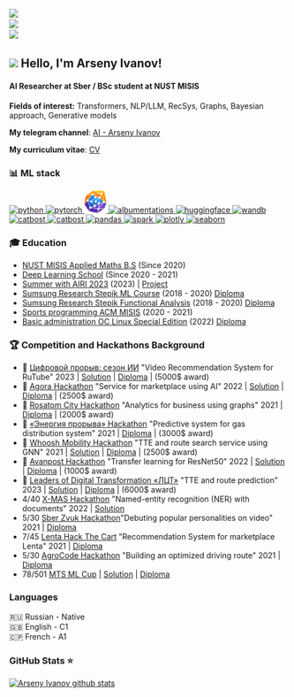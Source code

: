 ![](https://komarev.com/ghpvc/?username=arseny5&color=36b812)<br>
![](https://img.shields.io/github/followers/arseny5?style=social)<br>
![](https://img.shields.io/github/stars/arseny5?style=social)<br>

<h2 align="left">
    <img src="https://raw.githubusercontent.com/MartinHeinz/MartinHeinz/master/wave.gif" height="40px"> Hello, I'm Arseny Ivanov!
</h2>

#### AI Researcher at Sber / BSc student at NUST MISIS
**Fields of interest:** Transformers, NLP/LLM, RecSys, Graphs, Bayesian approach, Generative models

**My telegram channel**: [AI - Arseny Ivanov](https://t.me/ivarsivars)

**My curriculum vitae**: [CV](https://drive.google.com/file/d/117lfWmSmg5VSPKMNa8FjdUN-3KTXZJqq/view?usp=sharing)
</br>

### 📊 ML stack
<p align="left"> 
  <a href="https://www.python.org" target="_blank"> 
    <img src="https://upload.wikimedia.org/wikipedia/commons/thumb/c/c3/Python-logo-notext.svg/1869px-Python-logo-notext.svg.png" alt="python" width="40" height="40"/>
  </a>
  
  <a href="https://pytorch.org" target="_blank"> 
    <img src="https://pytorch.org/assets/images/pytorch-logo.png" alt="pytorch" width="45" height="45"/>
  </a>
  
   <a href="https://pytorch-geometric.readthedocs.io/en/latest/#" target="_blank"> 
    <img src="https://raw.githubusercontent.com/pyg-team/pyg_sphinx_theme/master/pyg_sphinx_theme/static/img/pyg_logo.png" alt="pytorch-geometric" width="40" height="40"/>
  </a>
  
  <a href="https://networkx.org" target="_blank"> 
    <img src="https://avatars.githubusercontent.com/u/388785?s=280&v=4" alt="albumentations" width="40" height="40"/>
  </a>

  <a href="https://huggingface.co" target="_blank"> 
    <img src="https://uptime-storage.s3.amazonaws.com/logos/d32f5c39b694f3e64d29fc2c9b988cdd.png" alt="huggingface" width="40" height="40"/>
  </a>
  
  <a href="https://wandb.ai/site" target="_blank"> 
    <img src="https://wandb.ai/logo.png" alt="wandb" width="40" height="40"/>
  </a>

  <a href="https://catboost.ai" target="_blank"> 
    <img src="https://upload.wikimedia.org/wikipedia/commons/c/cc/CatBoostLogo.png" alt="catbost" width="40" height="40"/>
  </a>

  <a href="https://optuna.readthedocs.io/en/stable/#" target="_blank"> 
    <img src="https://avatars.githubusercontent.com/u/57251745?s=280&v=4" alt="catbost" width="40" height="40"/>
  </a>
  
  <a href="https://pandas.pydata.org" target="_blank"> 
    <img src="https://encrypted-tbn0.gstatic.com/images?q=tbn:ANd9GcT01Ctpf3nRjz7b9l-om2h2llNA0jL4d_MVtXXXHVF5mWIn5nyMXLgzYscFGZdbhf_LN8M&usqp=CAU" alt="pandas" width="40" height="40"/>
  </a>
  
  <a href="https://spark.apache.org" target="_blank"> 
    <img src="https://cdn.icon-icons.com/icons2/2699/PNG/512/apache_spark_logo_icon_170560.png" alt="spark" width="40" height="40"/>
  </a>
  
  <a href="https://plotly.com" target="_blank"> 
    <img src="https://cdn.icon-icons.com/icons2/2699/PNG/512/plot_ly_logo_icon_168902.png" alt="plotly" width="40" height="40"/>
  </a>
  
  <a href="https://seaborn.pydata.org" target="_blank"> 
    <img src="https://seaborn.pydata.org/_images/logo-mark-lightbg.svg" alt="seaborn" width="40" height="40"/>
  </a>
</p>

### 🎓 Education
* [NUST MISIS Applied Maths B.S](https://en.misis.ru) (Since 2020)
* [Deep Learning School](https://dls.samcs.ru/) (Since 2020 - 2021)
* [Summer with AIRI 2023](https://airi.net/ru/summer-school-2023/) (2023) | [Project](https://github.com/Yessense/llm_planning)
* [Sumsung Research Stepik ML Course](https://stepik.org/course/50352) (2018 - 2020) [Diploma](https://stepik.org/cert/1243342)
* [Sumsung Research Stepik Functional Analysis](https://stepik.org/course/93462) (2018 - 2020) [Diploma](https://stepik.org/cert/2019591)
* [Sports programming ACM MISIS](https://vk.com/acmmisis) (2020 - 2021) 
* [Basic administration ОС Linux Special Edition](https://stepik.org/course/93462) (2022) [Diploma](https://drive.google.com/file/d/1io6xJUEp9u91yo7ykjjCdOXGp1rRcMRZ/view?usp=sharing)
  

### 🏆 Competition and Hackathons Background
* 🥇 [Цифровой прорыв: сезон ИИ](https://hacks-ai.ru/) "Video Recommendation System for RuTube" 2023 | [Solution](https://github.com/komtriangle/AI_Knowledge_Club_DP) | [Diploma](https://drive.google.com/file/d/1dhiFn2fJ8Kv2wYxHJgC7fEX8LPgae8aP/view?usp=sharing) | (5000$ award)
* 🥇 [Agora Hackathon](https://hackathon.agora.ru/) "Service for marketplace using AI" 2022 | [Solution](https://github.com/badbadnotgoood/agora-hack) | [Diploma](https://drive.google.com/file/d/1Qz2uGKlbbQx05G6mNyId5xrVyoWaoTpk/view?usp=sharing) | (2500$ award)
* 🥇 [Rosatom City Hackathon](https://atomhack.rosatom.city/) "Analytics for business using graphs" 2021 | [Diploma](https://drive.google.com/file/d/1rz5bHnmd1VzkhxjZcabYOchBM4E0NRHn/view?usp=sharing) | (2000$ award)
* 🥇 [«Энергия прорыва» Hackathon](https://codenrock.com/contests/hakaton-energyhack#/) "Predictive system for gas distribution system" 2021 | [Diploma](https://drive.google.com/file/d/10VNmJB1gYa_2uiXMxlbn24Ncl7HGZitz/view?usp=sharing) | (3000$ award)
* 🥇 [Whoosh Mobility Hackathon](https://whoosh-bike.ru/page26014231.html) "TTE and route search service using GNN" 2021 | [Solution](https://github.com/itatmisis/whoosh-bokom-na-kike) | [Diploma](https://drive.google.com/file/d/1kUJQy91_6KZb5hirNjSY7LWei9uHfwOc/view?usp=sharing) | (2500$ award)
* 🥈 [Avanpost Hackathon](https://rucode.net) "Transfer learning for ResNet50" 2022 | [Solution](https://github.com/itatmisis/Avanpost_MISIS_AI_LAB) | [Diploma](https://drive.google.com/file/d/1ICQzk56C44__CSfvTJcUgn6-4jmAXjeb/view?usp=sharing) | (1000$ award)
* 🥈 [Leaders of Digital Transformation «ЛЦТ»](https://rucode.net) "TTE and route prediction" 2023 | [Solution](https://github.com/Vloods/whoosh_LDT) | [Diploma](https://drive.google.com/file/d/1yDDoblMRaeRQhtsNO2x6Aszc4I0Qdbvl/view?usp=sharing) | (6000$ award)
* 4/40 [X-MAS Hackathon](https://xmas-hack.ru/) "Named-entity recognition (NER) with documents" 2022 | [Solution](https://github.com/komtriangle/xmas)
* 5/30 [Sber Zvuk Hackathon](https://codenrock.com/contests/sberzvuk-techdays)"Debuting popular personalities on video" 2021 | [Diploma](https://drive.google.com/file/d/1fiPX0enLfBXcz-BYGAQgrmq58EdVwrus/view?usp=sharing)
* 7/45 [Lenta Hack The Cart](https://hackthecart.ru/) "Recommendation System for marketplace Lenta" 2021 | [Diploma](https://drive.google.com/file/d/1xve3laWQt3f5xiE-Z81bhSrHvIpcOSKm/view?usp=sharing)
* 5/30 [AgroCode Hackathon](https://agro-code.ru/hack/) "Building an optimized driving route" 2021 | [Diploma](https://drive.google.com/file/d/12HgnziPT41Iqr2A47guI7tZk8Gc9skfT/view?usp=sharing)
* 78/501 [MTS ML Cup](https://ods.ai/competitions/mtsmlcup) | [Solution](https://github.com/0xFF91AF/link-graph) | [Diploma](https://drive.google.com/file/d/1yUmiYRkxrJV64D0AkbLQoa6glmjMe9Uo/view?usp=sharing)

### Languages
🇷🇺 Russian - Native <br>
🇬🇧 English - C1 <br>
🇨🇵 French - A1 <br>

### GitHub Stats ⭐
[![Arseny Ivanov github stats](https://github-readme-stats.vercel.app/api?username=arseny5&show_icons=true)](https://github.com/anuraghazra/github-readme-stats)
